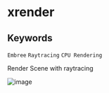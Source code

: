 # xrender


## Keywords
  `Embree` `Raytracing` `CPU Rendering` 

Render Scene with raytracing

![image](https://user-images.githubusercontent.com/12712676/232048430-8fc67cb5-2655-4d38-acb5-a81c052b6658.png)
